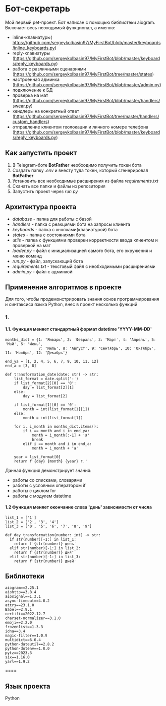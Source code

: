 # Бот-секретарь

Мой первый pet-проект. Бот написан с помощью библиотеки aiogram. Включает весь неоходимый функционал, а именно:

* inline-клавиатуры( https://github.com/sergeykolbasin97/MyFirstBot/blob/master/keyboards/inline_keyboards.py)
* reply-клавиатуры (https://github.com/sergeykolbasin97/MyFirstBot/blob/master/keyboards/reply_keyboards.py)
* работа с различными сценариями (https://github.com/sergeykolbasin97/MyFirstBot/tree/master/states)
* настроенная админка (https://github.com/sergeykolbasin97/MyFirstBot/blob/master/admin.py)
* подключение к БД
* проверка на мат (https://github.com/sergeykolbasin97/MyFirstBot/blob/master/handlers/swear.py)
* хендлеры на конкретный ответ (https://github.com/sergeykolbasin97/MyFirstBot/tree/master/handlers/custom_handlers)
* отправление клиентом геолокации и личного номере телефона (https://github.com/sergeykolbasin97/MyFirstBot/blob/master/keyboards/reply_keyboards.py)

## Как запустить проект

1. В Telegram-боте **BotFather** необходимо получить токен бота
2. Создать папку *.env* и внесту туда токен, который сгенерировал **BotFather**
3. Установить все необходимые расширения из файла *requirements.txt* 
4. Скачать все папки и файлы из репозитория 
5. Запустить проект через *run.py*

## Архитектура проекта 

* *database* - папка для работы с базой
* *handlers* - папка с реакциями бота на запросы клиента
* *keyboards* - папка с кнопками(клавиатурой) бота
* *states* - папка с состояниями бота 
* *utils* - папка с функциями проверки корректности ввода клиентом и проверкой на мат
* *loader.py* - файл с инициализацией самого бота, его окружения и меню команд
* *run.py* - файл, запускающий бота 
* *requirements.txt* - текстовый файл с необходимыми расширениями
* *admin.py* - файл с админкой

## Применение алгоритмов в проекте

Для того, чтобы продемонстрировать знания основ программирования и синтаксиса языка Python, внес в проект несколько функций

### 1. 
   #### 1.1. Функция меняет стандартный формат datetime 'YYYY-MM-DD'
```
months_dict = {1: 'Январь', 2: 'Февраль', 3: 'Март', 4: 'Апрель', 5: 'Май', 6: 'Июнь',
               7: 'Июль', 8: 'Август', 9: 'Сентябрь', 10: 'Октябрь', 11: 'Ноябрь', 12: 'Декабрь'}

end_ya = [1, 2, 4, 5, 6, 7, 9, 10, 11, 12]
end_a = [3, 8]

def transformation_date(date: str) -> str:
    list_format = date.split('-')
    if list_format[2][0] == '0':
        day = list_format[2][1]
    else:
        day = list_format[2]

    if list_format[1][0] == '0':
        month = int(list_format[1][1])
    else:
        month = int(list_format[1])

    for i, i_month in months_dict.items():
        if i == month and i in end_ya:
            month = i_month[:-1] + 'я'
            break
        elif i == month and i in end_a:
            month = i_month + 'а'

    year = list_format[0]
    return f'{day} {month} {year} г.'
```

Данная функция демонстрирует знания: 
- работы со списками, словарями
- работы с условным оператором if
- работы с циклом for
- работы с модулем datetime

#### 1.2 Функция меняет окончание слова 'день'  зависимости от числа 
```
list_1 = ['1']
list_2 = ['2', '3', '4']
list_3 = ['0', '5', '6', '7', '8', '9']

def day_transformation(number: int) -> str:
  if str(number)[-1:] in list_1:
    return f'{str(number)} день'
  elif str(number)[-1:] in list_2:
    return f'{str(number)} дня'
  elif str(number)[-1:] in list_3:
    return f'{str(number)} дней'
```


## Библиотеки 
```
aiogram==2.25.1
aiohttp==3.8.4
aiosignal==1.3.1
async-timeout==4.0.2
attrs==23.1.0
Babel==2.9.1
certifi==2022.12.7
charset-normalizer==3.1.0
emoji==2.2.0
frozenlist==1.3.3
idna==3.4
magic-filter==1.0.9
multidict==6.0.4
python-dateutil==2.8.2
python-dotenv==1.0.0
pytz==2023.3
six==1.16.0
yarl==1.9.2
```
====
## Язык проекта 
Python 
